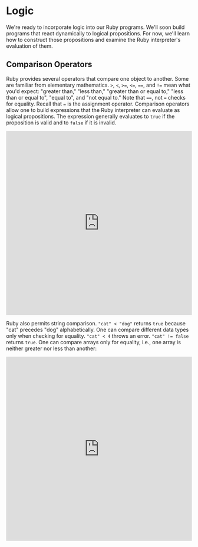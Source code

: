 # Logic

We're ready to incorporate logic into our Ruby programs. We'll soon build
programs that react dynamically to logical propositions. For now, we'll learn
how to construct those propositions and examine the Ruby interpreter's
evaluation of them.


## Comparison Operators

Ruby provides several operators that compare one object to another. Some are
familiar from elementary mathematics. `>`, `<`, `>=`, `<=`, `==`, and `!=` mean
what you'd expect: "greater than," "less than," "greater than or equal to,"
"less than or equal to", "equal to", and "not equal to." Note that `==`, not `=`
checks for equality. Recall that `=` is the assignment operator. Comparison
operators allow one to build expressions that the Ruby interpreter can evaluate
as logical propositions. The expression generally evaluates to `true` if the
proposition is valid and to `false` if it is invalid.

<iframe frameborder="0" width="100%" height="500px" src="https://repl.it/GD3i/49?lite=true"></iframe>

Ruby also permits string comparison. `"cat" < "dog"` returns `true` because
"cat" precedes "dog" alphabetically. One can compare different data types only
when checking for equality. `"cat" < 4` throws an error. `"cat" != false`
returns `true`. One can compare arrays only for equality, i.e., one array is
neither greater nor less than another:

<iframe frameborder="0" width="100%" height="500px" src="https://repl.it/GD3i/72?lite=true"></iframe>
